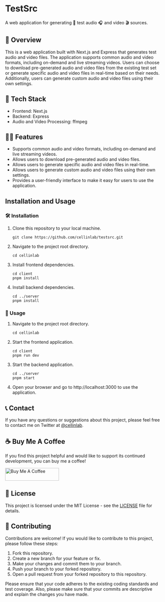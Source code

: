 # TestSrc

A web application for generating 🧪 test audio 🎧 and video 🎬 sources.

## 📝 Overview

This is a web application built with Next.js and Express that generates test audio and video files. The application supports common audio and video formats, including on-demand and live streaming videos. Users can choose to download pre-generated audio and video files from the existing test set or generate specific audio and video files in real-time based on their needs. Additionally, users can generate custom audio and video files using their own settings.

## 🔧 Tech Stack

- Frontend: Next.js
- Backend: Express
- Audio and Video Processing: ffmpeg

## 👨‍💻 Features

- Supports common audio and video formats, including on-demand and live streaming videos.
- Allows users to download pre-generated audio and video files.
- Allows users to generate specific audio and video files in real-time.
- Allows users to generate custom audio and video files using their own settings.
- Provides a user-friendly interface to make it easy for users to use the application.

## Installation and Usage

### 🛠️ Installation

1. Clone this repository to your local machine.

   ```
   git clone https://github.com/cellinlab/testsrc.git
   ```

2. Navigate to the project root directory.

   ```
   cd cellinlab
   ```

3. Install frontend dependencies.

   ```
   cd client
   pnpm install
   ```

4. Install backend dependencies.

   ```
   cd ../server
   pnpm install
   ```

### 🚀 Usage

1. Navigate to the project root directory.

   ```
   cd cellinlab
   ```

2. Start the frontend application.

   ```
   cd client
   pnpm run dev
   ```

3. Start the backend application.

   ```
   cd ../server
   pnpm start
   ```

4. Open your browser and go to http://localhost:3000 to use the application.

## 📞 Contact

If you have any questions or suggestions about this project, please feel free to contact me on Twitter at [@cellinlab](https://twitter.com/cellinlab).

## ☕️ Buy Me A Coffee

If you find this project helpful and would like to support its continued development, you can buy me a coffee!

<a href="https://www.buymeacoffee.com/cellinlab" target="_blank"><img src="https://cdn.buymeacoffee.com/buttons/v2/default-yellow.png" alt="Buy Me A Coffee" height="41" width="174"></a>

## 📜 License

This project is licensed under the MIT License - see the [LICENSE](LICENSE) file for details.

## 🤝 Contributing

Contributions are welcome! If you would like to contribute to this project, please follow these steps:

1. Fork this repository.
2. Create a new branch for your feature or fix.
3. Make your changes and commit them to your branch.
4. Push your branch to your forked repository.
5. Open a pull request from your forked repository to this repository.

Please ensure that your code adheres to the existing coding standards and test coverage. Also, please make sure that your commits are descriptive and explain the changes you have made.
